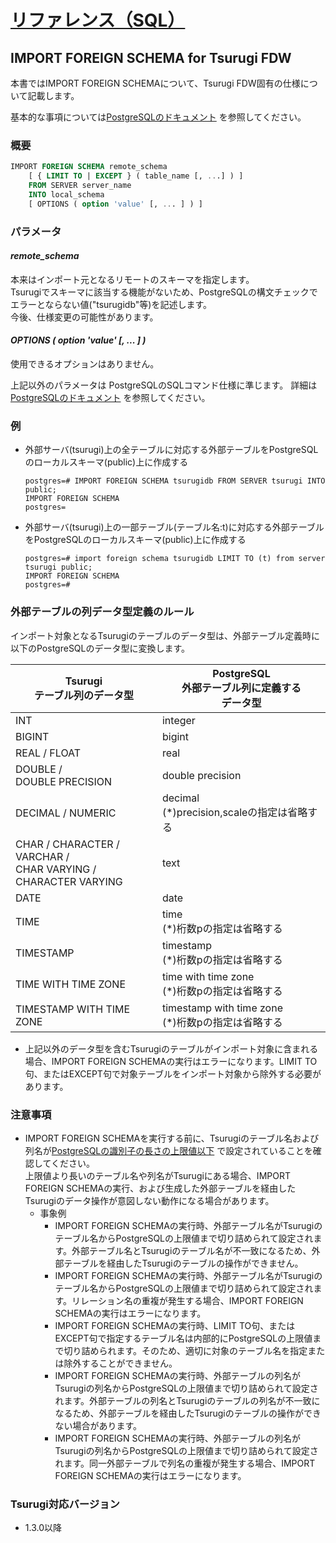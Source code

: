# [リファレンス（SQL）](../sql_reference.md)

## IMPORT FOREIGN SCHEMA for Tsurugi FDW

本書ではIMPORT FOREIGN SCHEMAについて、Tsurugi FDW固有の仕様について記載します。
  
基本的な事項については[PostgreSQLのドキュメント](https://www.postgresql.jp/document/12/html/sql-commands.html) を参照してください。

### 概要

```sql
IMPORT FOREIGN SCHEMA remote_schema
    [ { LIMIT TO | EXCEPT } ( table_name [, ...] ) ]
    FROM SERVER server_name
    INTO local_schema
    [ OPTIONS ( option 'value' [, ... ] ) ]
```

### パラメータ

#### *remote_schema*
本来はインポート元となるリモートのスキーマを指定します。  
Tsurugiでスキーマに該当する機能がないため、PostgreSQLの構⽂チェックでエラーとならない値("tsurugidb"等)を記述します。  
今後、仕様変更の可能性があります。

#### *OPTIONS ( option 'value' [, ... ] )*
使用できるオプションはありません。  

上記以外のパラメータは
PostgreSQLのSQLコマンド仕様に準じます。
詳細は [PostgreSQLのドキュメント](https://www.postgresql.jp/document/12/html/sql-commands.html) を参照してください。



### 例

- 外部サーバ(tsurugi)上の全テーブルに対応する外部テーブルをPostgreSQLのローカルスキーマ(public)上に作成する

  ```
  postgres=# IMPORT FOREIGN SCHEMA tsurugidb FROM SERVER tsurugi INTO public;
  IMPORT FOREIGN SCHEMA
  postgres=
  ```

- 外部サーバ(tsurugi)上の一部テーブル(テーブル名:t)に対応する外部テーブルをPostgreSQLのローカルスキーマ(public)上に作成する

  ```
  postgres=# import foreign schema tsurugidb LIMIT TO (t) from server tsurugi public;
  IMPORT FOREIGN SCHEMA
  postgres=#
  ``` 

### 外部テーブルの列データ型定義のルール

インポート対象となるTsurugiのテーブルのデータ型は、外部テーブル定義時に以下のPostgreSQLのデータ型に変換します。


  | Tsurugi<br>テーブル列のデータ型 | PostgreSQL<br>外部テーブル列に定義する<br>データ型 |
  | -- | -- |
  | INT | integer |
  | BIGINT | bigint |
  | REAL / FLOAT | real | 
  | DOUBLE /<br> DOUBLE PRECISION | double precision | |
  | DECIMAL / NUMERIC | decimal <br>(*)precision,scaleの指定は省略する |
  | CHAR / CHARACTER /<br> VARCHAR / <br>CHAR  VARYING / <br> CHARACTER VARYING | text  | 
  | DATE | date |
  | TIME | time <br>(*)桁数pの指定は省略する    |
  | TIMESTAMP | timestamp <br>(*)桁数pの指定は省略する |
  | TIME WITH TIME ZONE | time with time zone <br>(*)桁数pの指定は省略する | 
  | TIMESTAMP WITH TIME ZONE | timestamp with time zone <br>(*)桁数pの指定は省略する |

- 上記以外のデータ型を含むTsurugiのテーブルがインポート対象に含まれる場合、IMPORT FOREIGN SCHEMAの実行はエラーになります。LIMIT TO句、またはEXCEPT句で対象テーブルをインポート対象から除外する必要があります。


### 注意事項
- IMPORT FOREIGN SCHEMAを実行する前に、Tsurugiのテーブル名および列名が[PostgreSQLの識別子の長さの上限値以下](https://www.postgresql.jp/document/12/html/limits.html) で設定されていることを確認してください。  
上限値より長いのテーブル名や列名がTsurugiにある場合、IMPORT FOREIGN SCHEMAの実行、および生成した外部テーブルを経由したTsurugiのデータ操作が意図しない動作になる場合があります。
  - 事象例
    - IMPORT FOREIGN SCHEMAの実行時、外部テーブル名がTsurugiのテーブル名からPostgreSQLの上限値まで切り詰められて設定されます。外部テーブル名とTsurugiのテーブル名が不一致になるため、外部テーブルを経由したTsurugiのテーブルの操作ができません。
    - IMPORT FOREIGN SCHEMAの実行時、外部テーブル名がTsurugiのテーブル名からPostgreSQLの上限値まで切り詰められて設定されます。リレーション名の重複が発生する場合、IMPORT FOREIGN SCHEMAの実行はエラーになります。
    - IMPORT FOREIGN SCHEMAの実行時、LIMIT TO句、またはEXCEPT句で指定するテーブル名は内部的にPostgreSQLの上限値まで切り詰められます。そのため、適切に対象のテーブル名を指定または除外することができません。
    - IMPORT FOREIGN SCHEMAの実行時、外部テーブルの列名がTsurugiの列名からPostgreSQLの上限値まで切り詰められて設定されます。外部テーブルの列名とTsurugiのテーブルの列名が不一致になるため、外部テーブルを経由したTsurugiのテーブルの操作ができない場合があります。
    - IMPORT FOREIGN SCHEMAの実行時、外部テーブルの列名がTsurugiの列名からPostgreSQLの上限値まで切り詰められて設定されます。同一外部テーブルで列名の重複が発生する場合、IMPORT FOREIGN SCHEMAの実行はエラーになります。

### Tsurugi対応バージョン
- 1.3.0以降









